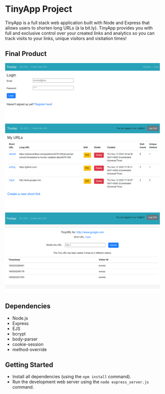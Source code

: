 # TinyApp Project

TinyApp is a full stack web application built with Node and Express that allows users to shorten long URLs (à la bit.ly).
TinyApp provides you with full and exclusive control over your created links and analytics so you can track visits to your links, unique visitors and visitation times!

## Final Product
!["Screenshot of login page"](https://github.com/danuhnder/tinyApp/blob/main/docs/login.png)
!["Screenshot of user landing page"](https://github.com/danuhnder/tinyApp/blob/main/docs/show-my-urls.png)
!["Screenshot of URL modification and analytics page"](https://github.com/danuhnder/tinyApp/blob/main/docs/edit-and-track.png)

## Dependencies

- Node.js
- Express
- EJS
- bcrypt
- body-parser
- cookie-session
- method-override

## Getting Started

- Install all dependencies (using the `npm install` command).
- Run the development web server using the `node express_server.js` command.
